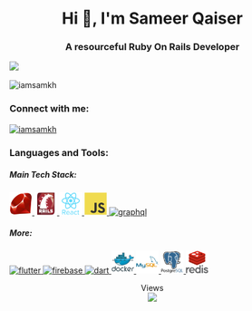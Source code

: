 <h1 align="center">Hi 👋, I'm Sameer Qaiser</h1>

<h3 align="center">A resourceful Ruby On Rails Developer</h3>

<img src="https://camo.githubusercontent.com/e2fe15a66a67c51d5783f2759125b3e78dcff341c6c21001a8a074c08008f32c/68747470733a2f2f726561646d652d747970696e672d7376672e6865726f6b756170702e636f6d3f6c696e65733d527562792b6f6e2b5261696c732b446576656c6f7065723b4261636b656e642b456e67696e6565723b4769742b426173682b7a73683b4a732b646576656c6f7065722663656e7465723d747275652677696474683d353030266865696768743d3530" data-canonical-src="https://readme-typing-svg.herokuapp.com?lines=Ruby+on+Rails+Developer;Backend+Engineer;Git+Bash+zsh;Js+developer&amp;center=true&amp;width=500&amp;height=50" style="max-width: 100%;">

<p align="left"> <img src="https://komarev.com/ghpvc/?username=iamsamkh&label=Profile%20views&color=0e75b6&style=flat" alt="iamsamkh" /> </p>

<h3 align="left">Connect with me:</h3>
<p align="left">
<a href="https://linkedin.com/in/iamsamkh" target="blank"><img align="center" src="https://raw.githubusercontent.com/rahuldkjain/github-profile-readme-generator/master/src/images/icons/Social/linked-in-alt.svg" alt="iamsamkh" height="30" width="40" /></a>
</p>

<h3 align="left">Languages and Tools:</h3>
<h5 align="left">Main Tech Stack:</h5>
<p align="left"> 
  <a href="https://www.ruby-lang.org/en/" target="_blank" rel="noreferrer"> <img src="https://raw.githubusercontent.com/devicons/devicon/master/icons/ruby/ruby-original.svg" alt="ruby" width="40" height="40"/> </a>
  <a href="https://rubyonrails.org" target="_blank" rel="noreferrer"> <img src="https://raw.githubusercontent.com/devicons/devicon/master/icons/rails/rails-original-wordmark.svg" alt="rails" width="40" height="40"/> </a> 
  <a href="https://reactjs.org/" target="_blank" rel="noreferrer"> <img src="https://raw.githubusercontent.com/devicons/devicon/master/icons/react/react-original-wordmark.svg" alt="react" width="40" height="40"/> </a>
  <a href="https://developer.mozilla.org/en-US/docs/Web/JavaScript" target="_blank" rel="noreferrer"> <img src="https://raw.githubusercontent.com/devicons/devicon/master/icons/javascript/javascript-original.svg" alt="javascript" width="40" height="40"/> </a>
  <a href="https://graphql.org" target="_blank" rel="noreferrer"> <img src="https://www.vectorlogo.zone/logos/graphql/graphql-icon.svg" alt="graphql" width="40" height="40"/> </a>
  
  <h5 align="left">More:</h5>
  <a href="https://flutter.dev" target="_blank" rel="noreferrer"> <img src="https://www.vectorlogo.zone/logos/flutterio/flutterio-icon.svg" alt="flutter" width="40" height="40"/> </a>
  <a href="https://firebase.google.com/" target="_blank" rel="noreferrer"> <img src="https://www.vectorlogo.zone/logos/firebase/firebase-icon.svg" alt="firebase" width="40" height="40"/> </a>
  <a href="https://dart.dev" target="_blank" rel="noreferrer"> <img src="https://www.vectorlogo.zone/logos/dartlang/dartlang-icon.svg" alt="dart" width="40" height="40"/> </a>
  <a href="https://www.docker.com/" target="_blank" rel="noreferrer"> <img src="https://raw.githubusercontent.com/devicons/devicon/master/icons/docker/docker-original-wordmark.svg" alt="docker" width="40" height="40"/> </a>
  <a href="https://www.mysql.com/" target="_blank" rel="noreferrer"> <img src="https://raw.githubusercontent.com/devicons/devicon/master/icons/mysql/mysql-original-wordmark.svg" alt="mysql" width="40" height="40"/> </a>
  <a href="https://www.postgresql.org" target="_blank" rel="noreferrer"> <img src="https://raw.githubusercontent.com/devicons/devicon/master/icons/postgresql/postgresql-original-wordmark.svg" alt="postgresql" width="40" height="40"/> </a>
  <a href="https://redis.io" target="_blank" rel="noreferrer"> <img src="https://raw.githubusercontent.com/devicons/devicon/master/icons/redis/redis-original-wordmark.svg" alt="redis" width="40" height="40"/> </a> 
</p>

<p align="center" dir="auto"> 
  Views<br>
  <a target="_blank" rel="noopener noreferrer nofollow" href="https://camo.githubusercontent.com/4e7ba57cdca1605a099f9175601d8e470c362518153a141b249dfb84d257fb9c/68747470733a2f2f70726f66696c652d636f756e7465722e676c697463682e6d652f4172656562416c616d39392f636f756e742e737667"><img src="https://camo.githubusercontent.com/4e7ba57cdca1605a099f9175601d8e470c362518153a141b249dfb84d257fb9c/68747470733a2f2f70726f66696c652d636f756e7465722e676c697463682e6d652f4172656562416c616d39392f636f756e742e737667" data-canonical-src="https://profile-counter.glitch.me/iamsamkh/count.svg" style="max-width: 100%;"></a>
</p>
